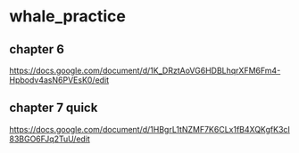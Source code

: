 # whale_practice

## chapter 6
https://docs.google.com/document/d/1K_DRztAoVG6HDBLhqrXFM6Fm4-Hpbodv4asN6PVEsK0/edit

## chapter 7 quick
https://docs.google.com/document/d/1HBgrL1tNZMF7K6CLx1fB4XQKgfK3cI83BGO6FJq2TuU/edit
